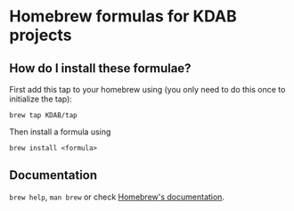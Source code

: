 # Homebrew formulas for KDAB projects

## How do I install these formulae?
First add this tap to your homebrew using (you only need to do this once to initialize the tap):

`brew tap KDAB/tap`

Then install a formula using

`brew install <formula>`


## Documentation
`brew help`, `man brew` or check [Homebrew's documentation](https://github.com/Homebrew/homebrew/tree/master/share/doc/homebrew#readme).
